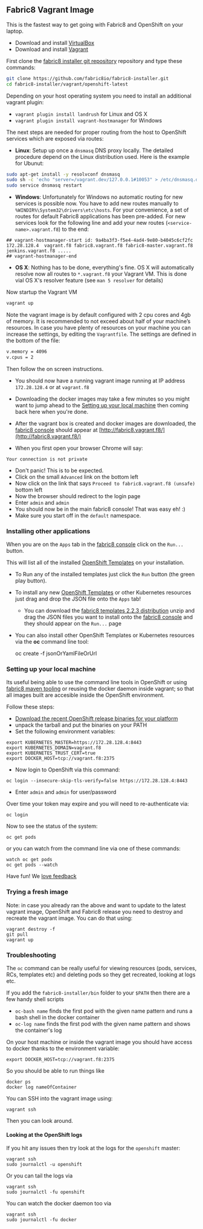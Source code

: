 ## Fabric8 Vagrant Image

This is the fastest way to get going with Fabric8 and OpenShift on your laptop.

* Download and install [VirtualBox](https://www.virtualbox.org/wiki/Downloads) 
* Download and install [Vagrant](http://www.vagrantup.com/downloads.html)
  
First clone the [fabric8 installer git repository](https://github.com/fabric8io/fabric8-installer) repository and type these commands:

```bash
git clone https://github.com/fabric8io/fabric8-installer.git
cd fabric8-installer/vagrant/openshift-latest
```

Depending on your host operating system you need to install an additional vagrant plugin:

* `vagrant plugin install landrush` for Linux and OS X
* `vagrant plugin install vagrant-hostmanager` for Windows

The next steps are needed for proper routing from the host to OpenShift services which are exposed via routes: 

* **Linux**: Setup up once a `dnsmasq` DNS proxy locally. The detailed procedure depend on the Linux distribution used. 
  Here is the example for Ubunut:
   
````bash
sudo apt-get install -y resolvconf dnsmasq
sudo sh -c 'echo "server=/vagrant.dev/127.0.0.1#10053" > /etc/dnsmasq.d/vagrant-landrush'
sudo service dnsmasq restart
````

* **Windows**: Unfortunately for Windows no automatic routing for new services is possible now. You have to add new routes 
  manually to `%WINDIR%\System32\drivers\etc\hosts`. For your convenience, a set of routes for default Fabric8 applications 
  has been pre-added. For new services look for the following line and add your new routes (`<service-name>.vagrant.f8`) to 
  the end:
  
```
## vagrant-hostmanager-start id: 9a4ba3f3-f5e4-4ad4-9e80-b4045c6cf2fc
172.28.128.4  vagrant.f8 fabric8.vagrant.f8 fabric8-master.vagrant.f8 jenkins.vagrant.f8 .....
## vagrant-hostmanager-end
```

* **OS X**: Nothing has to be done, everything's fine. OS X will automatically resolve now all routes to `*.vagrant.f8` 
  your Vagrant VM. This is done vial OS X's resolver feature (see `man 5 resolver` for details)

Now startup the Vagrant VM

```bash
vagrant up
```

Note the vagrant image is by default configured with 2 cpu cores and 4gb of memory. It is recommended to not exceed about half of your machine’s resources. In case you have plenty of resources on your machine you can increase the settings, by editing the `Vagrantfile`. The settings are defined in the bottom of the file:

```sh
v.memory = 4096
v.cpus = 2
```

Then follow the on screen instructions.
 
* You should now have a running vagrant image running at IP address `172.28.128.4` or at `vagrant.f8`

* Downloading the docker images may take a few minutes so you might want to jump ahead to the [Setting up your local machine](#setting-up-your-local-machine) then coming back here when you're done. 

* After the vagrant box is created and docker images are downloaded, the [fabric8 console](http://fabric8.io/guide/console.html) should appear at [http://fabric8.vagrant.f8/](http://fabric8.vagrant.f8/)
  
* When you first open your browser Chrome will say:

```
Your connection is not private
```

* Don't panic! This is to be expected.
* Click on the small `Advanced` link on the bottom left
* Now click on the link that says `Proceed to fabric8.vagrant.f8 (unsafe)` bottom left
* Now the browser should redirect to the login page 
* Enter `admin` and `admin`
* You should now be in the main fabric8 console! That was easy eh! :)
* Make sure you start off in the `default` namespace.


### Installing other applications

When you are on the `Apps` tab in the [fabric8 console](http://fabric8.io/guide/console.html) click on the `Run...` button. 

This will list all of the installed [OpenShift Templates](http://docs.openshift.org/latest/dev_guide/templates.html) on your installation.

* To Run any of the installed templates just click the `Run` button (the green play button).
* To install any new [OpenShift Templates](http://docs.openshift.org/latest/dev_guide/templates.html) or other Kubernetes resources just drag and drop the JSON file onto the `Apps` tab!
  * You can download the [fabric8 templates 2.2.3 distribution](http://repo1.maven.org/maven2/io/fabric8/apps/distro/2.2.3/distro-2.2.3-templates.zip) unzip and drag the JSON files you want to install onto the [fabric8 console](http://fabric8.io/guide/console.html) and they should appear on the `Run...` page  
* You can also install other OpenShift Templates or Kubernetes resources via the **oc** command line tool:

    oc create -f jsonOrYamlFileOrUrl


### Setting up your local machine

Its useful being able to use the command line tools in OpenShift or using [fabric8 maven tooling](http://fabric8.io/guide/mavenPlugin.html) or reusing the docker daemon inside vagrant; so that all images built are accesible inside the OpenShift environment.

Follow these steps:

* [Download the recent OpenShift release binaries for your platform](https://github.com/openshift/origin/releases/)
* unpack the tarball and put the binaries on your PATH
* Set the following environment variables:

```
export KUBERNETES_MASTER=https://172.28.128.4:8443
export KUBERNETES_DOMAIN=vagrant.f8
export KUBERNETES_TRUST_CERT=true
export DOCKER_HOST=tcp://vagrant.f8:2375
```


* Now login to OpenShift via this command:
```
oc login --insecure-skip-tls-verify=false https://172.28.128.4:8443
```

* Enter `admin` and `admin` for user/password

Over time your token may expire and you will need to re-authenticate via:
```
oc login
```

Now to see the status of the system:
```
oc get pods
```
or you can watch from the command line via one of these commands:
```
watch oc get pods
oc get pods --watch
```

Have fun! We [love feedback](http://fabric8.io/community/)


### Trying a fresh image

Note: in case you already ran the above and want to update to the latest vagrant image, OpenShift and Fabric8 release you need to destroy and recreate the vagrant image.
You can do that using:

```
vagrant destroy -f
git pull
vagrant up
```

### Troubleshooting

The `oc` command can be really useful for viewing resources (pods, services, RCs, templates etc) and deleting pods so they get recreated, looking at logs etc.

If you add the `fabric8-installer/bin` folder to your `$PATH` then there are a few handy shell scripts
        
* `oc-bash name` finds the first pod with the given name pattern and runs a bash shell in the docker container
* `oc-log name` finds the first pod with the given name pattern and shows the container's log
        
On your host machine or inside the vagrant image you should have access to docker thanks to the environment variable:
```
export DOCKER_HOST=tcp://vagrant.f8:2375
```

So you should be able to run things like

```
docker ps
docker log nameOfContainer
```
       
You can SSH into the vagrant image using:

```
vagrant ssh
```

Then you can look around.

#### Looking at the OpenShift logs

If you hit any issues then try look at the logs for the `openshift` master:

```
vagrant ssh
sudo journalctl -u openshift
```

Or you can tail the logs via 

```
vagrant ssh
sudo journalctl -fu openshift
```

You can watch the docker daemon too via

```
vagrant ssh
sudo journalctl -fu docker
```


        
